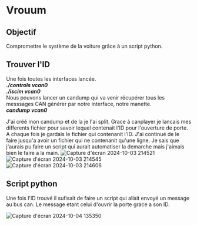 # Vrouum
## Objectif
Compromettre le système de la voiture grâce à un script python. 
## Trouver l'ID
Une fois toutes les interfaces lancée.  
_**./controls vcan0**_  
_**./iscim vcan0**_  
Nous pouvons lancer un candump qui va venir récupérer tous les messsages CAN générer par notre interface, notre manette.  
_**candump vcan0**_  
 
J'ai créé mon candump et de la je l'ai split.
Grace à canplayer je lancais mes differents fichier pour savoir lequel contenait l'ID pour l'ouverture de porte.
A chaque fois je gardais le fichier qui contenanit l'ID.
J'ai continué de le faire jusqu'a avoir un fichier qui ne contenanit qu'une ligne.
Je sais que j'aurais pu faire un script qui aurait automatiser la demarche mais j'aimais bien le faire a la main.
![Capture d'écran 2024-10-03 214521](https://github.com/user-attachments/assets/21bf2e36-53a2-4cd8-97df-066fbb35f328)
![Capture d'écran 2024-10-03 214545](https://github.com/user-attachments/assets/142321f4-7807-4dbc-bd44-a59a7f0b9ce4)
![Capture d'écran 2024-10-03 214606](https://github.com/user-attachments/assets/a640e6d6-3688-4dd0-9597-a16fafebf7b3)

## Script python
Une fois l'ID trouvé il sufisait de faire un script qui allait envoyé un message au bus can. Le message etant celui d'ouvrir la porte grace a son ID.

![Capture d'écran 2024-10-04 135350](https://github.com/user-attachments/assets/8f1d82d1-dfbc-45ec-b017-99f0c32b6f52)
